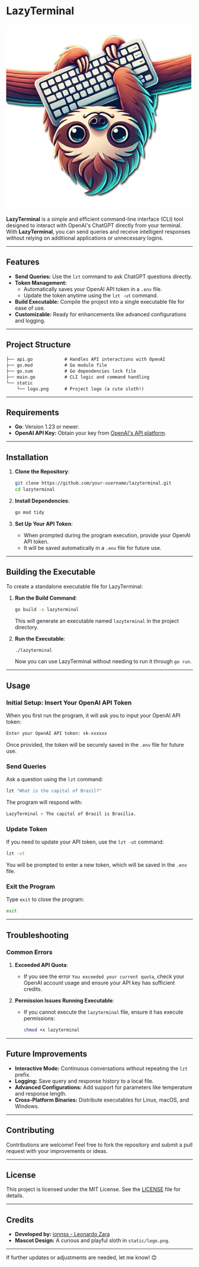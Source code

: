 # LazyTerminal

![LazyTerminal Logo](static/logo.png)

**LazyTerminal** is a simple and efficient command-line interface (CLI) tool designed to interact with OpenAI's ChatGPT directly from your terminal. With **LazyTerminal**, you can send queries and receive intelligent responses without relying on additional applications or unnecessary logins.

---

## Features

- **Send Queries:** Use the `lzt` command to ask ChatGPT questions directly.
- **Token Management:**
  - Automatically saves your OpenAI API token in a `.env` file.
  - Update the token anytime using the `lzt -ut` command.
- **Build Executable:** Compile the project into a single executable file for ease of use.
- **Customizable:** Ready for enhancements like advanced configurations and logging.

---

## Project Structure

```
├── api.go            # Handles API interactions with OpenAI
├── go.mod            # Go module file
├── go.sum            # Go dependencies lock file
├── main.go           # CLI logic and command handling
└── static
    └── logo.png      # Project logo (a cute sloth!)
```

---

## Requirements

- **Go**: Version 1.23 or newer.
- **OpenAI API Key:** Obtain your key from [OpenAI's API platform](https://platform.openai.com/).

---

## Installation

1. **Clone the Repository**:
   ```bash
   git clone https://github.com/your-username/lazyterminal.git
   cd lazyterminal
   ```

2. **Install Dependencies**:
   ```bash
   go mod tidy
   ```

3. **Set Up Your API Token**:
   - When prompted during the program execution, provide your OpenAI API token.
   - It will be saved automatically in a `.env` file for future use.

---

## Building the Executable

To create a standalone executable file for LazyTerminal:

1. **Run the Build Command**:
   ```bash
   go build -o lazyterminal
   ```

   This will generate an executable named `lazyterminal` in the project directory.

2. **Run the Executable**:
   ```bash
   ./lazyterminal
   ```

   Now you can use LazyTerminal without needing to run it through `go run`.

---

## Usage

### **Initial Setup: Insert Your OpenAI API Token**
When you first run the program, it will ask you to input your OpenAI API token:
```bash
Enter your OpenAI API token: sk-xxxxxx
```

Once provided, the token will be securely saved in the `.env` file for future use.

### **Send Queries**
Ask a question using the `lzt` command:
```bash
lzt "What is the capital of Brazil?"
```

The program will respond with:
```bash
LazyTerminal > The capital of Brazil is Brasília.
```

### **Update Token**
If you need to update your API token, use the `lzt -ut` command:
```bash
lzt -ut
```
You will be prompted to enter a new token, which will be saved in the `.env` file.

### **Exit the Program**
Type `exit` to close the program:
```bash
exit
```

---

## Troubleshooting

### Common Errors

1. **Exceeded API Quota**:
   - If you see the error `You exceeded your current quota`, check your OpenAI account usage and ensure your API key has sufficient credits.

2. **Permission Issues Running Executable**:
   - If you cannot execute the `lazyterminal` file, ensure it has execute permissions:
     ```bash
     chmod +x lazyterminal
     ```

---

## Future Improvements

- **Interactive Mode:** Continuous conversations without repeating the `lzt` prefix.
- **Logging:** Save query and response history to a local file.
- **Advanced Configurations:** Add support for parameters like temperature and response length.
- **Cross-Platform Binaries:** Distribute executables for Linux, macOS, and Windows.

---

## Contributing

Contributions are welcome! Feel free to fork the repository and submit a pull request with your improvements or ideas.

---

## License

This project is licensed under the MIT License. See the [LICENSE](https://opensource.org/licenses/MIT) file for details.

---

## Credits

- **Developed by:** [ionnss - Leonardo Zara](https://github.com/ionnss)
- **Mascot Design:** A curious and playful sloth in `static/logo.png`.

---

If further updates or adjustments are needed, let me know! 😊
